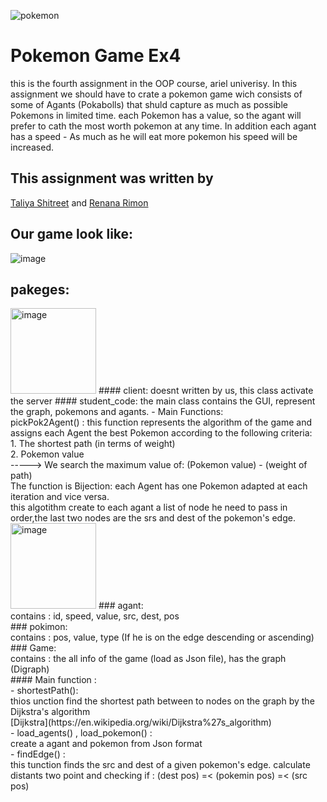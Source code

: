 
![pokemon](https://user-images.githubusercontent.com/77111035/148031517-120da067-3d9b-412a-b3a5-6341ee62a560.gif)
# Pokemon Game Ex4
this is the fourth assignment in the OOP course, ariel univerisy. In this assignment we should have to crate a pokemon game wich consists of some of Agants (Pokabolls)
that shuld capture as much as possible Pokemons in limited time. each Pokemon has a value, so the agant will prefer to cath the most worth pokemon at any time.
In addition each agant has a speed - As much as he will eat more pokemon his speed will be increased.

## This assignment was written by
 [Taliya Shitreet](https://github.com/taliyashitreet "Profile") and  [Renana Rimon](https://github.com/renanarimon "Profile")
 ## Our game look like:
 ![image](https://user-images.githubusercontent.com/77111035/148042934-cfc27add-ac10-4940-b0cb-f5538182ee53.png)

 
## pakeges:
 <img width="137" alt="image" src="https://user-images.githubusercontent.com/77111035/148038186-29eb90fa-eba2-4e7c-98fd-bd732066e53e.png">
#### client:
doesnt written by us, this class activate the server 
#### student_code: 
the main class contains the GUI, represent the graph, pokemons and agants.
- Main Functions: <br />
pickPok2Agent() : this function represents the algorithm of the game and assigns each Agent the best Pokemon according to the following criteria:<br />
    1. The shortest path (in terms of weight) <br />
    2. Pokemon value <br />
-----> We search the maximum value of:  (Pokemon value) - (weight of path) <br />
The function is Bijection: each Agent has one Pokemon adapted at each iteration and vice versa. <br />
this algotithm create to each agant a list of node he need to pass in order,the last two nodes are the srs and dest of the pokemon's edge. <br />

<img width="137" alt="image" src="https://user-images.githubusercontent.com/77111035/148041790-bff44a6b-bd4e-4ee9-ae47-e46911e31bba.png">
### agant: <br />
contains : id, speed, value, src, dest, pos <br />
### pokimon: <br />
contains : pos, value, type (If he is on the edge descending or ascending) <br />
### Game: <br />
contains : the all info of the game (load as Json file), has the graph (Digraph)<br />
#### Main function : <br />
- shortestPath(): <br />
thios unction find the shortest path between to nodes on the graph by the Dijkstra's algorithm <br />
[Dijkstra](https://en.wikipedia.org/wiki/Dijkstra%27s_algorithm) <br />
- load_agents() , load_pokemon() :  <br />
create a agant and pokemon from Json format <br />
- findEdge() :<br />
this tunction finds the src and dest of a given pokemon's edge. calculate distants two point and checking if : (dest pos) =< (pokemin pos) =< (src pos)





 
 
 







